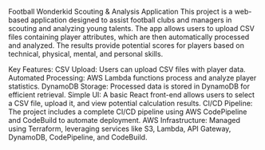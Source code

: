 Football Wonderkid Scouting & Analysis Application
This project is a web-based application designed to assist football clubs and managers in scouting and analyzing young talents. The app allows users to upload CSV files containing player attributes, which are then automatically processed and analyzed. The results provide potential scores for players based on technical, physical, mental, and personal skills.

Key Features:
CSV Upload: Users can upload CSV files with player data.
Automated Processing: AWS Lambda functions process and analyze player statistics.
DynamoDB Storage: Processed data is stored in DynamoDB for efficient retrieval.
Simple UI: A basic React front-end allows users to select a CSV file, upload it, and view potential calculation results.
CI/CD Pipeline: The project includes a complete CI/CD pipeline using AWS CodePipeline and CodeBuild to automate deployment.
AWS Infrastructure: Managed using Terraform, leveraging services like S3, Lambda, API Gateway, DynamoDB, CodePipeline, and CodeBuild.
